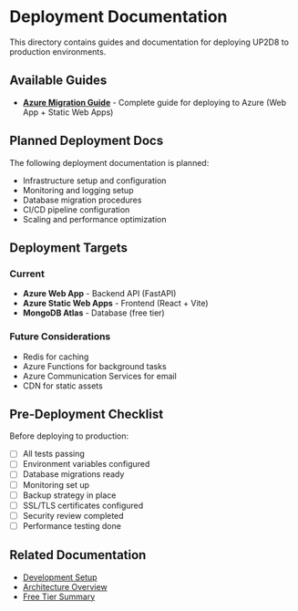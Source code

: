 # Deployment Documentation

This directory contains guides and documentation for deploying UP2D8 to production environments.

## Available Guides

- **[Azure Migration Guide](azure-migration-guide.md)** - Complete guide for deploying to Azure (Web App + Static Web Apps)

## Planned Deployment Docs

The following deployment documentation is planned:
- Infrastructure setup and configuration
- Monitoring and logging setup
- Database migration procedures
- CI/CD pipeline configuration
- Scaling and performance optimization

## Deployment Targets

### Current

- **Azure Web App** - Backend API (FastAPI)
- **Azure Static Web Apps** - Frontend (React + Vite)
- **MongoDB Atlas** - Database (free tier)

### Future Considerations

- Redis for caching
- Azure Functions for background tasks
- Azure Communication Services for email
- CDN for static assets

## Pre-Deployment Checklist

Before deploying to production:

- [ ] All tests passing
- [ ] Environment variables configured
- [ ] Database migrations ready
- [ ] Monitoring set up
- [ ] Backup strategy in place
- [ ] SSL/TLS certificates configured
- [ ] Security review completed
- [ ] Performance testing done

## Related Documentation

- [Development Setup](../development/DEVELOPMENT_SETUP.md)
- [Architecture Overview](../architecture/overview.md)
- [Free Tier Summary](../development/FREE_TIER_SUMMARY.md)
